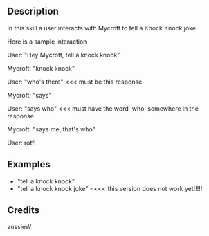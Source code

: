 ## Description 
In this skill a user interacts with Mycroft to tell a Knock Knock joke.

Here is a sample interaction

User: "Hey Mycroft, tell a knock knock"

Mycroft: "knock knock"

User: "who's there" <<< must be this response

Mycroft: "says"

User: "says who" <<< must have the word 'who' somewhere in the response

Mycroft: "says me, that's who"

User: rotfl

## Examples 
* "tell a knock knock"
* "tell a knock knock joke" <<<< this version does not work yet!!!!!

## Credits 
aussieW
